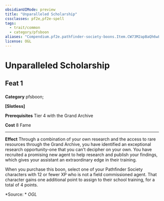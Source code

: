 ```yaml
---
obsidianUIMode: preview
title: "Unparalleled Scholarship"
cssclasses: pf2e,pf2e-spell
tags:
  - trait/common
  - category/pfsboon
aliases: "Compendium.pf2e.pathfinder-society-boons.Item.CW73M2apBaQh6wLm"
license: OGL
---
```

# Unparalleled Scholarship
## Feat 1
### 

**Category** pfsboon; 




**\[Slotless\]**

**Prerequisites** Tier 4 with the Grand Archive

**Cost** 8 Fame

* * *

**Effect** Through a combination of your own research and the access to rare resources through the Grand Archive, you have identified an exceptional research opportunity-one that you can't decipher on your own. You have recruited a promising new agent to help research and publish your findings, which gives your assistant an extraordinary edge in their training.

When you purchase this boon, select one of your Pathfinder Society characters with 12 or fewer XP who is not a field commissioned agent. That character gains one additional point to assign to their school training, for a total of 4 points.

*Source: *
*OGL*